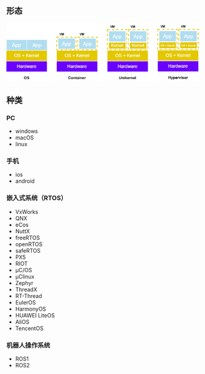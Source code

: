 ## 形态

![img](https://github.com/frontend-gxg/pic_bed/blob/main/033.png?raw=true)

## 种类

### PC

- windows
- macOS
- linux

### 手机

- ios
- android

### 嵌入式系统（RTOS）

- VxWorks
- QNX
- eCos
- NuttX
- freeRTOS
- openRTOS
- safeRTOS
- PX5
- RIOT
- μC/OS
- μClinux
- Zephyr
- ThreadX
- RT-Thread
- EulerOS
- HarmonyOS
- HUAWEI LiteOS
- AliOS
- TencentOS

### 机器人操作系统

- ROS1
- ROS2

